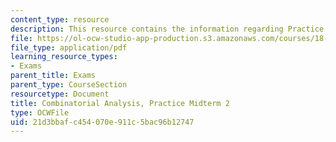 ```yaml
---
content_type: resource
description: This resource contains the information regarding Practice Midterm 2.
file: https://ol-ocw-studio-app-production.s3.amazonaws.com/courses/18-314-combinatorial-analysis-fall-2014/21d3bbafc454070e911c5bac96b12747_MIT18_314F14_pracq2.pdf
file_type: application/pdf
learning_resource_types:
- Exams
parent_title: Exams
parent_type: CourseSection
resourcetype: Document
title: Combinatorial Analysis, Practice Midterm 2
type: OCWFile
uid: 21d3bbaf-c454-070e-911c-5bac96b12747
---
```

